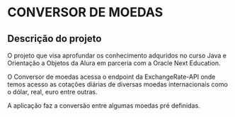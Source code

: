 <h1 align="left"> CONVERSOR DE MOEDAS </h1>
<h2 align="left"> Descrição do projeto</h2>
O projeto que visa aprofundar os conhecimento adquridos no curso Java e Orientação a Objetos da Alura em parceria com a Oracle Next Education.
<p>O Conversor de moedas acessa o endpoint da ExchangeRate-API onde temos acesso as cotações diárias de diversas moedas internacionais como o dólar, real, euro entre outras.</p>
A aplicação faz a conversão entre algumas moedas pré definidas.

